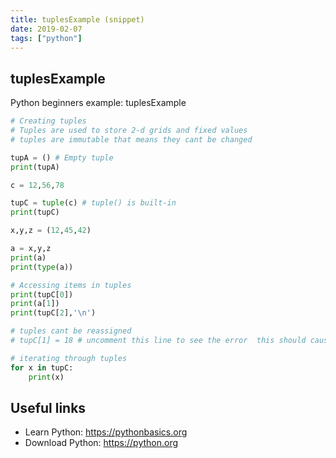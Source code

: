 ```yaml
---
title: tuplesExample (snippet)
date: 2019-02-07
tags: ["python"]
---
```


## tuplesExample

Python beginners example: tuplesExample

```python
# Creating tuples
# Tuples are used to store 2-d grids and fixed values
# tuples are immutable that means they cant be changed

tupA = () # Empty tuple
print(tupA)

c = 12,56,78

tupC = tuple(c) # tuple() is built-in
print(tupC)

x,y,z = (12,45,42)

a = x,y,z
print(a)
print(type(a))

# Accessing items in tuples
print(tupC[0])
print(a[1])
print(tupC[2],'\n')

# tuples cant be reassigned
# tupC[1] = 18 # uncomment this line to see the error  this should cause a error 'TypeError'

# iterating through tuples
for x in tupC:
	print(x)

```

## Useful links

- Learn Python: https://pythonbasics.org
- Download Python: https://python.org
